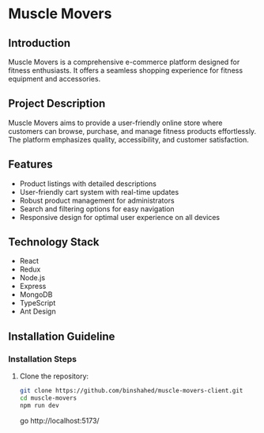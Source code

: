 

# Muscle Movers

## Introduction

Muscle Movers is a comprehensive e-commerce platform designed for fitness enthusiasts. It offers a seamless shopping experience for fitness equipment and accessories.

## Project Description

Muscle Movers aims to provide a user-friendly online store where customers can browse, purchase, and manage fitness products effortlessly. The platform emphasizes quality, accessibility, and customer satisfaction.

## Features

- Product listings with detailed descriptions
- User-friendly cart system with real-time updates
- Robust product management for administrators
- Search and filtering options for easy navigation
- Responsive design for optimal user experience on all devices

## Technology Stack

- React
- Redux
- Node.js
- Express
- MongoDB
- TypeScript
- Ant Design

## Installation Guideline



### Installation Steps

1. Clone the repository:
   ```bash
   git clone https://github.com/binshahed/muscle-movers-client.git
   cd muscle-movers
   npm run dev
   ```
   
   go http://localhost:5173/
